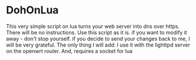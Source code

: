 # DohOnLua
This very simple script on lua turns your web server into dns over https.
There will be no instructions. Use this script as it is. if you want to modify
 it away - don't stop yourself. if you decide to send your changes back to me,
I will be very grateful. The only thing I will add: I use it with the lighttpd 
server on the openwrt router. 
And, requires a socket for lua

